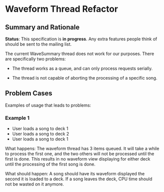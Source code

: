 # Waveform Thread Refactor

## Summary and Rationale

**Status**: This specification is **in progress**. Any extra features
people think of should be sent to the mailing list.

The current WaveSummary thread does not work for our purposes. There are
specifically two problems:

  - The thread works as a queue, and can only process requests serially.
    
  - The thread is not capable of aborting the processing of a specific
    song.

## Problem Cases

Examples of usage that leads to problems:

### Example 1

  - User loads a song to deck 1
  - User loads a song to deck 2
  - User loads a song to deck 1

What happens: The waveform thread has 3 items queued. It will take a
while to process the first one, and the two others will not be processed
until the first is done. This results in no waveform view displaying for
either deck until the processing of the first song is done.

What should happen: A song should have its waveform displayed the second
it is loaded to a deck. If a song leaves the deck, CPU time should not
be wasted on it anymore.
